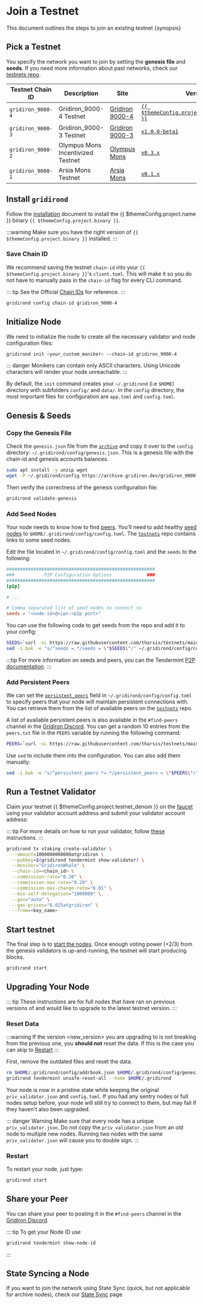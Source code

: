 <!--
order: 4
-->

# Join a Testnet

This document outlines the steps to join an existing testnet {synopsis}

## Pick a Testnet

You specify the network you want to join by setting the **genesis file** and **seeds**. If you need more information about past networks, check our [testnets repo](https://github.com/gridchain/testnets).

| Testnet Chain ID | Description                       | Site                                                                       | Version                                                                                  | Status  |
| ---------------- | --------------------------------- | -------------------------------------------------------------------------- | ---------------------------------------------------------------------------------------- | ------- |
| `gridiron_9000-4`   | Gridiron_9000-4 Testnet              | [Gridiron 9000-4](https://github.com/gridchain/testnets/tree/main/gridiron_9000-4) | [`{{ $themeConfig.project.testnet_version }}`](https://github.com/gridchain/gridiron/releases) | `Live`  |
| `gridiron_9000-3`   | Gridiron_9000-3 Testnet              | [Gridiron 9000-3](https://github.com/gridchain/testnets/tree/main/gridiron_9000-3) | [`v1.0.0-beta1`](https://github.com/gridchain/gridiron/releases/tag/v1.0.0-beta1)             | `Stale` |
| `gridiron_9000-2`   | Olympus Mons Incentivized Testnet | [Olympus Mons](https://github.com/gridchain/testnets/tree/main/olympus_mons) | [`v0.3.x`](https://github.com/gridchain/gridiron/releases)                                    | `Stale` |
| `gridiron_9000-1`   | Arsia Mons Testnet                | [Arsia Mons](https://github.com/gridchain/testnets/tree/main/arsia_mons)     | [`v0.1.x`](https://github.com/gridchain/gridiron/releases)                                    | `Stale` |

## Install `gridirond`

Follow the [installation](./quickstart/installation.md) document to install the {{ $themeConfig.project.name }} binary `{{ $themeConfig.project.binary }}`.

:::warning
Make sure you have the right version of `{{ $themeConfig.project.binary }}` installed.
:::

### Save Chain ID

We recommend saving the testnet `chain-id` into your `{{ $themeConfig.project.binary }}`'s `client.toml`. This will make it so you do not have to manually pass in the `chain-id` flag for every CLI command.

::: tip
See the Official [Chain IDs](./../users/technical_concepts/chain_id.md#official-chain-ids) for reference.
:::

```bash
gridirond config chain-id gridiron_9000-4
```

## Initialize Node

We need to initialize the node to create all the necessary validator and node configuration files:

```bash
gridirond init <your_custom_moniker> --chain-id gridiron_9000-4
```

::: danger
Monikers can contain only ASCII characters. Using Unicode characters will render your node unreachable.
:::

By default, the `init` command creates your `~/.gridirond` (i.e `$HOME`) directory with subfolders `config/` and `data/`.
In the `config` directory, the most important files for configuration are `app.toml` and `config.toml`.

## Genesis & Seeds

### Copy the Genesis File

Check the `genesis.json` file from the [`archive`](https://archive.gridiron.dev/gridiron_9000-4/genesis.json) and copy it over to the `config` directory: `~/.gridirond/config/genesis.json`. This is a genesis file with the chain-id and genesis accounts balances.

```bash
sudo apt install -y unzip wget
wget -P ~/.gridirond/config https://archive.gridiron.dev/gridiron_9000-4/genesis.json
```

Then verify the correctness of the genesis configuration file:

```bash
gridirond validate-genesis
```

### Add Seed Nodes

Your node needs to know how to find [peers](https://docs.tendermint.com/v0.34/tendermint-core/using-tendermint.html#peers). You'll need to add healthy [seed nodes](https://docs.tendermint.com/v0.34/tendermint-core/using-tendermint.html#seed) to `$HOME/.gridirond/config/config.toml`. The [`testnets`](https://github.com/gridchain/testnets) repo contains links to some seed nodes.

Edit the file located in `~/.gridirond/config/config.toml` and the `seeds` to the following:

```toml
#######################################################
###           P2P Configuration Options             ###
#######################################################
[p2p]

# ...

# Comma separated list of seed nodes to connect to
seeds = "<node-id>@<ip>:<p2p port>"
```

You can use the following code to get seeds from the repo and add it to your config:

```bash
SEEDS=`curl -sL https://raw.githubusercontent.com/tharsis/testnets/main/gridiron_9000-4/seeds.txt | awk '{print $1}' | paste -s -d, -`
sed -i.bak -e "s/^seeds =.*/seeds = \"$SEEDS\"/" ~/.gridirond/config/config.toml
```

:::tip
For more information on seeds and peers, you can the Tendermint [P2P documentation](https://docs.tendermint.com/master/spec/p2p/peer.html).
:::

### Add Persistent Peers

We can set the [`persistent_peers`](https://docs.tendermint.com/v0.34/tendermint-core/using-tendermint.html#persistent-peer) field in `~/.gridirond/config/config.toml` to specify peers that your node will maintain persistent connections with. You can retrieve them from the list of
available peers on the [`testnets`](https://github.com/gridchain/testnets) repo.

A list of available persistent peers is also available in the `#find-peers` channel in the [Gridiron Discord](https://discord.gg/gridiron). You can get a random 10 entries from the `peers.txt` file in the `PEERS` variable by running the following command:

```bash
PEERS=`curl -sL https://raw.githubusercontent.com/tharsis/testnets/main/gridiron_9000-4/peers.txt | sort -R | head -n 10 | awk '{print $1}' | paste -s -d, -`
```

Use `sed` to include them into the configuration. You can also add them manually:

```bash
sed -i.bak -e "s/^persistent_peers *=.*/persistent_peers = \"$PEERS\"/" ~/.gridirond/config/config.toml
```

## Run a Testnet Validator

Claim your testnet {{ $themeConfig.project.testnet_denom }} on the [faucet](./../developers/testnet/faucet.md) using your validator account address and submit your validator account address:

::: tip
For more details on how to run your validator, follow [these](./setup/run_validator.md) instructions.
:::

```bash
gridirond tx staking create-validator \
  --amount=1000000000000atgridiron \
  --pubkey=$(gridirond tendermint show-validator) \
  --moniker="GridironWhale" \
  --chain-id=<chain_id> \
  --commission-rate="0.10" \
  --commission-max-rate="0.20" \
  --commission-max-change-rate="0.01" \
  --min-self-delegation="1000000" \
  --gas="auto" \
  --gas-prices="0.025atgridiron" \
  --from=<key_name>
```

## Start testnet

The final step is to [start the nodes](./quickstart/run_node.md#start-node). Once enough voting power (+2/3) from the genesis validators is up-and-running, the testnet will start producing blocks.

```bash
gridirond start
```

## Upgrading Your Node

::: tip
These instructions are for full nodes that have ran on previous versions of and would like to upgrade to the latest testnet version.
:::

### Reset Data

:::warning
If the version <new_version> you are upgrading to is not breaking from the previous one, you **should not** reset the data. If this is the case you can skip to [Restart](#restart)
:::

First, remove the outdated files and reset the data.

```bash
rm $HOME/.gridirond/config/addrbook.json $HOME/.gridirond/config/genesis.json
gridirond tendermint unsafe-reset-all --home $HOME/.gridirond
```

Your node is now in a pristine state while keeping the original `priv_validator.json` and `config.toml`. If you had any sentry nodes or full nodes setup before,
your node will still try to connect to them, but may fail if they haven't also
been upgraded.

::: danger Warning
Make sure that every node has a unique `priv_validator.json`. Do not copy the `priv_validator.json` from an old node to multiple new nodes. Running two nodes with the same `priv_validator.json` will cause you to double sign.
:::

### Restart

To restart your node, just type:

```bash
gridirond start
```

## Share your Peer

You can share your peer to posting it in the `#find-peers` channel in the [Gridiron Discord](https://discord.gg/gridiron).

::: tip
To get your Node ID use

```bash
gridirond tendermint show-node-id
```

:::

## State Syncing a Node

If you want to join the network using State Sync (quick, but not applicable for archive nodes), check our [State Sync](https://docs.gridiron.org/validators/setup/statesync.html) page
